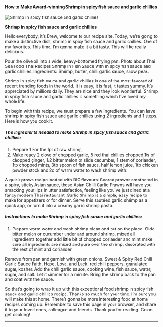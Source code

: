             

#### How to Make Award-winning Shrimp in spicy fish sauce and garlic chillies

![Shrimp in spicy fish sauce and garlic chillies](https://img-global.cpcdn.com/recipes/4616663108419584/751x532cq70/shrimp-in-spicy-fish-sauce-and-garlic-chillies-recipe-main-photo.jpg)

**Shrimp in spicy fish sauce and garlic chillies**

Hello everybody, it’s Drew, welcome to our recipe site. Today, we’re going to make a distinctive dish, shrimp in spicy fish sauce and garlic chillies. One of my favorites. This time, I’m gonna make it a bit tasty. This will be really delicious.

Pour the olive oil into a wide, heavy-bottomed frying pan. Photo about Thai Sea Food Thai Recipes Shrimp in Fish Sauce with in spicy fish sauce and garlic chillies. Ingredients: Shrimp, butter, chilli garlic sauce, snow peas.

Shrimp in spicy fish sauce and garlic chillies is one of the most favored of recent trending foods in the world. It is easy, it is fast, it tastes yummy. It’s appreciated by millions daily. They are nice and they look wonderful. Shrimp in spicy fish sauce and garlic chillies is something which I’ve loved my whole life.

To begin with this recipe, we must prepare a few ingredients. You can have shrimp in spicy fish sauce and garlic chillies using 2 ingredients and 1 steps. Here is how you cook it.

##### The ingredients needed to make Shrimp in spicy fish sauce and garlic chillies:

1.  Prepare 1 For the 1pl of raw shrimp,
2.  Make ready 2 clove of chopped garlic, 5 red thai chillies chopped,1ts of chopped ginger, 1/2 bitter melon or slide cucumber, 1 stem of coriander, 1tb chopped mints, 3tb spoon of fish sauce, half lemon juice, 1tb chicken powder stock and 2c of warm water to wash shrimp with:

A quick prawn recipe loaded with BIG flavours! Seared prawns smothered in a spicy, sticky Asian sauce, these Asian Chilli Garlic Prawns will have you smacking your lips in utter satisfaction, feeling like you've just dined at a fancy modern Thai restaurant. Garlic Shrimp is a simple, easy recipe to make for appetizers or for dinner. Serve this sautéed garlic shrimp as a quick app, or turn it into a creamy garlic shrimp pasta.

##### Instructions to make Shrimp in spicy fish sauce and garlic chillies:

1.  Prepare warm water and wash shrimp clean and set on the place. Slide bitter melon or cucumber under and around shrimp, mixed all ingredients together add little bit of chopped coriander and mint make sure all ingredients are mixed and pure over the shrimp, decorated with the rest of mint and coriander

Remove from pan and garnish with green onions. Sweet & Spicy Red Chili Garlic Sauce Faith, Hope, Love, and Luck. red chili peppers, granulated sugar, kosher. Add the chili garlic sauce, cooking wine, fish sauce, water, sugar, and salt. Let it simmer for a minute. Bring the shrimp back to the pan and coat with the sauce.

So that’s going to wrap it up with this exceptional food shrimp in spicy fish sauce and garlic chillies recipe. Thanks so much for your time. I’m sure you will make this at home. There’s gonna be more interesting food at home recipes coming up. Remember to save this page in your browser, and share it to your loved ones, colleague and friends. Thank you for reading. Go on get cooking!

* * *